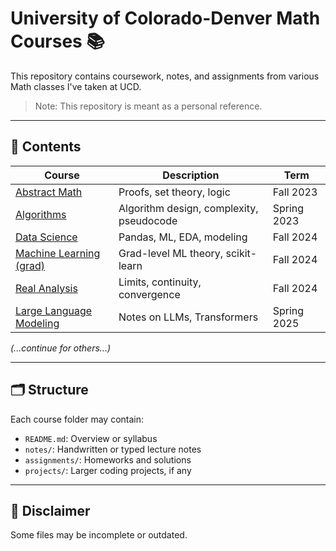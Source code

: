 # University of Colorado-Denver Math Courses 📚

This repository contains coursework, notes, and assignments from various Math classes I've taken at UCD.

> Note: This repository is meant as a personal reference. 

---

## 📘 Contents

| Course                            | Description                                | Term        |
|----------------------------------|--------------------------------------------|-------------|
| [Abstract Math](./Abstract-Math) | Proofs, set theory, logic                   | Fall 2023   |
| [Algorithms](./Algorithms)       | Algorithm design, complexity, pseudocode   | Spring 2023 |
| [Data Science](./Data-Science)   | Pandas, ML, EDA, modeling                  | Fall 2024   |
| [Machine Learning (grad)](./Machine-Learning-grad) | Grad-level ML theory, scikit-learn | Fall 2024   |
| [Real Analysis](./Real-Analysis) | Limits, continuity, convergence            | Fall 2024   |
| [Large Language Modeling](./Large-Language-Modeling) | Notes on LLMs, Transformers         | Spring 2025 |

_(...continue for others...)_

---

## 🗂 Structure

Each course folder may contain:
- `README.md`: Overview or syllabus
- `notes/`: Handwritten or typed lecture notes
- `assignments/`: Homeworks and solutions
- `projects/`: Larger coding projects, if any

---

## 📌 Disclaimer

Some files may be incomplete or outdated.
